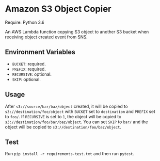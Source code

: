 # Amazon S3 Object Copier

Require: Python 3.6

An AWS Lambda function copying S3 object to another S3 bucket when receiving object created event from SNS.

## Environment Variables

- `BUCKET`: required.
- `PREFIX`: required.
- `RECURSIVE`: optional.
- `SKIP`: optional.

## Usage

After `s3://source/bar/baz/object` created, it will be copied to `s3://destination/foo/object` with `BUCKET` set to `destination` and `PREFIX` set to `foo/`. If `RECURSIVE` is set to `1`, the object will be copied to `s3://destination/foo/bar/baz/object`. You can set `SKIP` to `bar/` and the object will be copied to `s3://destination/foo/baz/object`.

## Test

Run `pip install -r requirements-test.txt` and then run `pytest`.
